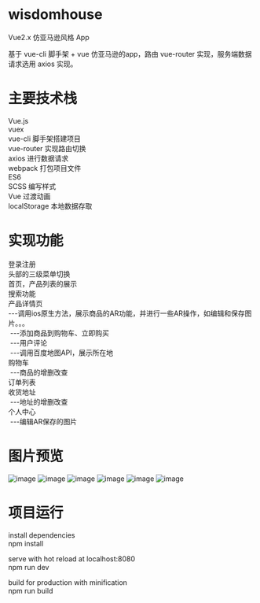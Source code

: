# wisdomhouse
Vue2.x 仿亚马逊风格 App

基于 vue-cli 脚手架 + vue 仿亚马逊的app，路由 vue-router 实现，服务端数据请求选用 axios 实现。

# 主要技术栈
Vue.js <br />
vuex <br />
vue-cli 脚手架搭建项目 <br />
vue-router 实现路由切换 <br />
axios 进行数据请求 <br />
webpack 打包项目文件 <br />
ES6 <br />
SCSS 编写样式 <br />
Vue 过渡动画 <br />
localStorage 本地数据存取 <br />

# 实现功能
登录注册 <br />
头部的三级菜单切换 <br />
首页，产品列表的展示 <br />
搜索功能<br />
产品详情页 <br />
  ---调用ios原生方法，展示商品的AR功能，并进行一些AR操作，如编辑和保存图片。。。 <br />
  ---添加商品到购物车、立即购买 <br />
  ---用户评论 <br />
  ---调用百度地图API，展示所在地 <br />
购物车 <br />
  ---商品的增删改查 <br />
订单列表 <br />
收货地址 <br />
  ---地址的增删改查 <br />
个人中心 <br />
  ---编辑AR保存的图片 <br />
# 图片预览
![image](https://github.com/D-gitlong/wisdomhouse/blob/master/images/1.png)
![image](https://github.com/D-gitlong/wisdomhouse/blob/master/images/2.png)
![image](https://github.com/D-gitlong/wisdomhouse/blob/master/images/3.png)
![image](https://github.com/D-gitlong/wisdomhouse/blob/master/images/4.png)
![image](https://github.com/D-gitlong/wisdomhouse/blob/master/images/5.png)
![image](https://github.com/D-gitlong/wisdomhouse/blob/master/images/6.png)

# 项目运行
install dependencies <br />
npm install <br />

serve with hot reload at localhost:8080 <br />
npm run dev <br />

build for production with minification <br />
npm run build
